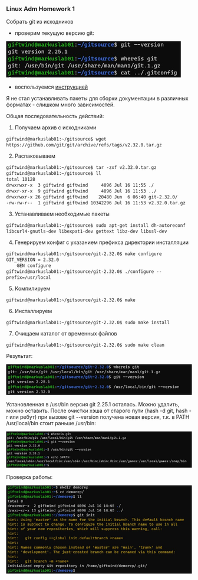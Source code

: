### Linux Adm Homework 1
Собрать git из исходников
* проверим текущую версию git:

![git version before](https://github.com/GiftWind/devopsschoolhomeworks/blob/master/linuxadm/hw1/before.jpg)

* воспользуемся [инструкцией](https://git-scm.com/book/ru/v2/%D0%92%D0%B2%D0%B5%D0%B4%D0%B5%D0%BD%D0%B8%D0%B5-%D0%A3%D1%81%D1%82%D0%B0%D0%BD%D0%BE%D0%B2%D0%BA%D0%B0-Git)

Я не стал устанавливать пакеты для сборки документации в различных форматах - слишком много зависимостей.

Общая последовательность действий:
1. Получаем архив с исходниками
```
giftwind@markuslab01:~/gitsource$ wget https://github.com/git/git/archive/refs/tags/v2.32.0.tar.gz
```
2. Распаковываем
```
giftwind@markuslab01:~/gitsource$ tar -zxf v2.32.0.tar.gz
giftwind@markuslab01:~/gitsource$ ll
total 10128
drwxrwxr-x  3 giftwind giftwind     4096 Jul 16 11:55 ./
drwxr-xr-x  9 giftwind giftwind     4096 Jul 16 11:53 ../
drwxrwxr-x 26 giftwind giftwind    20480 Jun  6 06:40 git-2.32.0/
-rw-rw-r--  1 giftwind giftwind 10342296 Jul 16 11:53 v2.32.0.tar.gz
```
3. Устанавливаем необходимые пакеты
```
giftwind@markuslab01:~/gitsource$ sudo apt-get install dh-autoreconf libcurl4-gnutls-dev libexpat1-dev gettext libz-dev libssl-dev
```
4. Генерируем конфиг с указанием префикса директории инсталляции
```
giftwind@markuslab01:~/gitsource/git-2.32.0$ make configure
GIT_VERSION = 2.32.0
    GEN configure
giftwind@markuslab01:~/gitsource/git-2.32.0$ ./configure --prefix=/usr/local
```
5. Компилируем
```
giftwind@markuslab01:~/gitsource/git-2.32.0$ make
```
6. Инсталлируем
```
giftwind@markuslab01:~/gitsource/git-2.32.0$ sudo make install
```
7. Очищаем каталог от временных файлов
```
giftwind@markuslab01:~/gitsource/git-2.32.0$ sudo make clean
```

Результат:

![after new version of git installation](https://github.com/GiftWind/devopsschoolhomeworks/blob/master/linuxadm/hw1/result.jpg)

Установленная в /usr/bin версия git 2.25.1 осталась. Можно удалить, можно оставить.
После очистки хэша от старого пути (hash -d git, hash -r или ребут) при вызове git --version получена новая версия, т.к. в PATH /usr/local/bin стоит раньше /usr/bin:

![git version after reboot](https://github.com/GiftWind/devopsschoolhomeworks/blob/master/linuxadm/hw1/afterreboot.jpg)

Проверка работы:

![new git init](https://github.com/GiftWind/devopsschoolhomeworks/blob/master/linuxadm/hw1/gitinit.jpg)